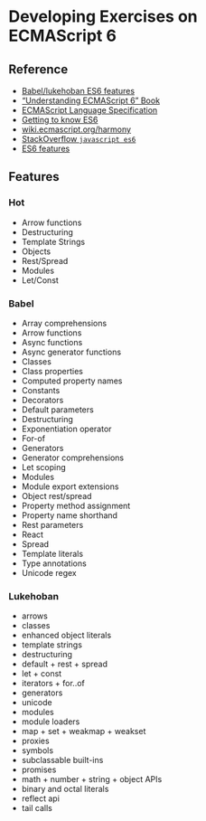 Developing Exercises on ECMAScript 6
====================================

## Reference
- [Babel/lukehoban ES6 features](https://babeljs.io/docs/learn-es6/)
- [“Understanding ECMAScript 6” Book](https://leanpub.com/understandinges6/read/)
- [ECMAScript Language Specification](http://people.mozilla.org/~jorendorff/es6-draft.html#sec-let-and-const-declarations)
- [Getting to know ES6](http://codepen.io/bradleyboy/posts/getting-to-know-es6-variables)
- [wiki.ecmascript.org/harmony](http://wiki.ecmascript.org/doku.php?do=index&id=harmony%3Aharmony)
- [StackOverflow `javascript es6`](http://stackoverflow.com/search?q=%5Bjavascript%5D+es6)
- [ES6 features](http://es6-features.org)


## Features
### Hot
- Arrow functions
- Destructuring
- Template Strings
- Objects
- Rest/Spread
- Modules
- Let/Const

### Babel
- Array comprehensions
- Arrow functions
- Async functions
- Async generator functions
- Classes
- Class properties
- Computed property names
- Constants
- Decorators
- Default parameters
- Destructuring
- Exponentiation operator
- For-of
- Generators
- Generator comprehensions
- Let scoping
- Modules
- Module export extensions
- Object rest/spread
- Property method assignment
- Property name shorthand
- Rest parameters
- React
- Spread
- Template literals
- Type annotations
- Unicode regex

### Lukehoban
- arrows
- classes
- enhanced object literals
- template strings
- destructuring
- default + rest + spread
- let + const
- iterators + for..of
- generators
- unicode
- modules
- module loaders
- map + set + weakmap + weakset
- proxies
- symbols
- subclassable built-ins
- promises
- math + number + string + object APIs
- binary and octal literals
- reflect api
- tail calls